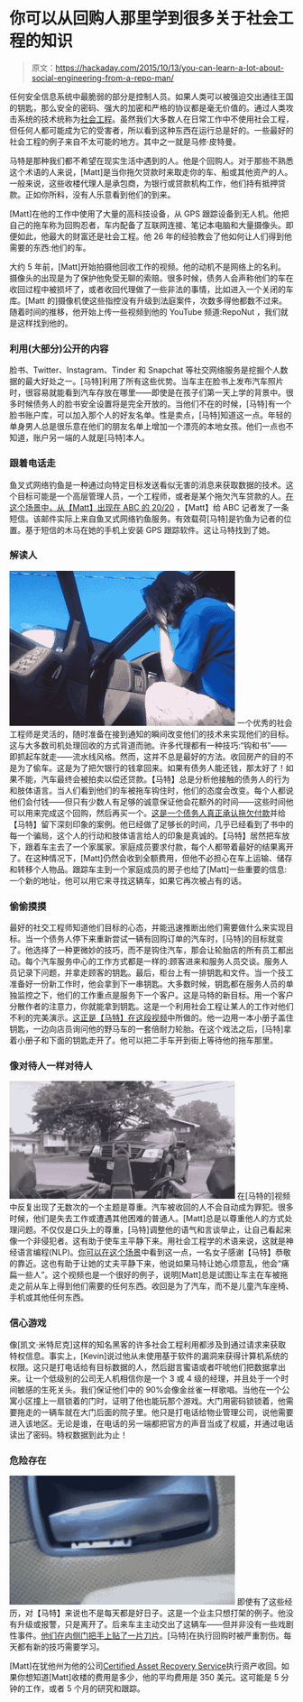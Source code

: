 # 你可以从回购人那里学到很多关于社会工程的知识

> 原文：<https://hackaday.com/2015/10/13/you-can-learn-a-lot-about-social-engineering-from-a-repo-man/>

任何安全信息系统中最脆弱的部分是控制人员。如果人类可以被强迫交出通往王国的钥匙，那么安全的密码、强大的加密和严格的协议都是毫无价值的。通过人类攻击系统的技术统称为[社会工程](https://en.wikipedia.org/wiki/Social_engineering_(security))。虽然我们大多数人在日常工作中不使用社会工程，但任何人都可能成为它的受害者，所以看到这种东西在运行总是好的。一些最好的社会工程的例子来自不太可能的地方。其中之一就是马修·皮特曼。

马特是那种我们都不希望在现实生活中遇到的人。他是个回购人。对于那些不熟悉这个术语的人来说，[Matt]是当你拖欠贷款时来取走你的车、船或其他资产的人。一般来说，这些收楼代理人是承包商，为银行或贷款机构工作，他们持有抵押贷款。正如你所料，没有人乐意看到他们的到来。

[Matt]在他的工作中使用了大量的高科技设备，从 GPS 跟踪设备到无人机。他把自己的拖车称为回购忍者，车内配备了互联网连接、笔记本电脑和大量摄像头。即便如此，他最大的财富还是社会工程。他 26 年的经验教会了他如何让人们得到他需要的东西:他们的车。

大约 5 年前，[Matt]开始拍摄他回收工作的视频。他的动机不是网络上的名利。摄像头的出现是为了保护他免受无聊的索赔。很多时候，债务人会声称他们的车在收回过程中被损坏了，或者收回代理做了一些非法的事情，比如进入一个关闭的车库。[Matt 的]摄像机使这些指控没有升级到法庭案件，次数多得他都数不过来。随着时间的推移，他开始上传一些视频到他的 YouTube 频道:RepoNut ，我们就是这样找到他的。

### 利用(大部分)公开的内容

脸书、Twitter、Instagram、Tinder 和 Snapchat 等社交网络服务是挖掘个人数据的最大好处之一。[马特]利用了所有这些优势。当车主在脸书上发布汽车照片时，很容易就能看到汽车存放在哪里——即使是在孩子们第一天上学的背景中。很多时候债务人的脸书安全设置将是完全开放的。当他们不在的时候，[马特]有一个脸书账户库，可以加入那个人的好友名单。性是卖点，[马特]知道这一点。年轻的单身男人总是很乐意在他们的朋友名单上增加一个漂亮的本地女孩。他们一点也不知道，账户另一端的人就是[马特]本人。

### 跟着电话走

鱼叉式网络钓鱼是一种通过向特定目标发送看似无害的消息来获取数据的技术。这个目标可能是一个高层管理人员，一个工程师，或者是某个拖欠汽车贷款的人。[在这个场景中，从【Matt】出现在 ABC 的 20/20](https://www.youtube.com/watch?v=fVpfLV1Hhqk&t=141) ，【Matt】给 ABC 记者发了一条短信。该邮件实际上来自鱼叉式网络钓鱼服务。有效载荷[马特]是钓鱼为记者的位置。基于短信的木马在她的手机上安装 GPS 跟踪软件。这让马特找到了她。

### 解读人

[![repo4](img/dd9117ae3951a9fffb6848e54725aff4.png)](https://www.youtube.com/watch?v=y77YDrjJEkg&t=1028) 一个优秀的社会工程师是灵活的，随时准备在接到通知的瞬间改变他们的技术来实现他们的目标。这与大多数司机处理回收的方式背道而驰。许多代理都有一种技巧:“钩和书”——即抓起车就走——流水线风格。然而，这并不总是最好的方法。收回房产的目的不是为了偷车。这是为了把欠银行的钱拿回来。如果有债务人能还钱，那太好了！如果不能，汽车最终会被拍卖以偿还贷款。【马特】总是分析他接触的债务人的行为和肢体语言。当人们看到他们的车被拖车钩住时，他们的态度会改变。每个人都说他们会付钱——但只有少数人有足够的诚意保证他会花额外的时间——这些时间他可以用来完成这个回购，然后再买一个。[这是一个债务人真正承认拖欠付款](https://www.youtube.com/watch?v=y77YDrjJEkg&t=1028)并给【马特】留下深刻印象的案例。他已经做了足够长的时间，几乎已经看到了书中的每一个骗局，这个人的行动和肢体语言给人的印象是真诚的。【马特】居然把车放下，跟着车主去了一个家属家。家庭成员要求付款，每个人都带着最好的结果离开了。在这种情况下，[Matt]仍然会收到全额费用，但他不必担心在车上运输、储存和转移个人物品。跟踪车主到一个家庭成员的房子也给了[Matt]一些重要的信息:一个新的地址，他可以用它来寻找这辆车，如果它再次被占有的话。

### 偷偷摸摸

最好的社交工程师知道他们目标的心态，并能迅速推断出他们需要做什么来实现目标。当一个债务人停下来重新尝试一辆有回购订单的汽车时，[马特]的目标就变了。他选择了一种更微妙的技巧，而不是钩住汽车，那会让轮胎店的所有员工都出动。每个汽车服务中心的工作方式都是一样的:顾客进来和服务人员交谈。服务人员记录下问题，并拿走顾客的钥匙。最后，柜台上有一排钥匙和文件。当一个技工准备好一份新工作时，他会拿到下一串钥匙。大多数时候，钥匙都在服务人员的单独监控之下，他们的工作重点是服务下一个客户。这是马特的新目标。用一个客户分散作者的注意力，你就能拿到钥匙。这是一个利用社会工程让某人的工作对他们不利的完美演示。[这正是【马特】在这段视频](https://www.youtube.com/watch?v=XQ__PYaP2oI&t=578)中所做的。他一边用一本小册子盖住钥匙，一边向店员询问他的野马车的一套倍耐力轮胎。在这个戏法之后，[马特]拿着小册子和下面的钥匙走开了。他可以把二手车开到街上等待他的拖车那里。

### 像对待人一样对待人

[![ninja1](img/99d41482b865d2e1e63412912cb49c15.png)](https://www.youtube.com/watch?v=m2K-8je5VxQ&t=461) 在[马特的]视频中反复出现了无数次的一个主题是尊重。汽车被收回的人不会自动成为罪犯。很多时候，他们是失去工作或遭遇其他困难的普通人。[Matt]总是以尊重他人的方式处理问题。不仅仅是口头上的尊重，[马特]调整他的语气和言谈举止，让自己看起来像一个非侵犯者。这有助于使车主平静下来。用社会工程学的术语来说，这就是神经语言编程(NLP)。[你可以在这个场景](https://www.youtube.com/watch?v=m2K-8je5VxQ&t=461)中看到这一点，一名女子感谢【马特】恭敬的靠近。这也有助于让她的丈夫平静下来，他说如果马特让她心烦意乱，他会“痛扁一些人”。这个视频也是一个很好的例子，说明[Matt]总是试图让车主在车被拖走之前从车上得到他们需要的任何东西。收回是为了汽车，而不是儿童汽车座椅、手机或其他任何东西。

### 信心游戏

像[凯文·米特尼克]这样的知名黑客的许多社会工程利用都涉及到通过请求来获取特权信息。事实上，[Kevin]说过他从未使用基于软件的漏洞来获得计算机系统的权限。这只是打电话给有目标数据的人，然后甜言蜜语或者吓唬他们把数据拿出来。让一个低级别的公司无人机相信你是一个 3 或 4 级的经理，并且处于一个时间敏感的生死关头。我们保证他们中的 90%会像金丝雀一样歌唱。当他在一个公寓小区撞上一扇锁着的门时，证明了他也能玩那个游戏。大门用密码锁锁着，他需要拖走的一辆车就在大门后面的院子里。他只是打电话给物业管理公司，说他需要进入该地区。无论是谁，在电话的另一端都把官方的声音当成了权威，并通过电话读出了密码。特权数据到此为止！

### 危险存在

[![razor](img/3d48244396a02269768635c880ca218a.png)](https://www.youtube.com/watch?v=K6clXJ2AykQ&t=1156) 即使有了这些经历，对【马特】来说也不是每天都是好日子。这是一个业主只想打架的例子。他没有升级或报警，只是离开了。后来车主主动交出了这辆车——但并非没有一些戏剧性事件。[他们在内侧门把手上贴了一片刀片](https://www.youtube.com/watch?v=K6clXJ2AykQ&t=1156)。[马特]在执行回购时被严重割伤。每天都有新的技巧需要学习。

[Matt]在犹他州为他的公司[Certified Asset Recovery Service](http://www.carsofutah.com/)执行资产收回。如果你想知道[Matt]收楼的费用是多少，他的平均费用是 350 美元。这可能是 5 分钟的工作，或者 5 个月的研究和跟踪。